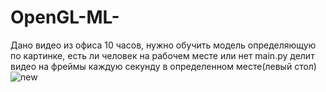 # OpenGL-ML-
Дано видео из офиса 10 часов, нужно обучить модель определяющую по картинке, есть ли человек на рабочем месте или нет
main.py делит видео на фреймы каждую секунду в определенном месте(левый стол) ![new](https://user-images.githubusercontent.com/98691243/179067808-c8191c31-37ee-45c4-bbf9-352230a32a4b.jpeg)
